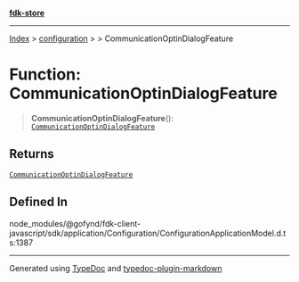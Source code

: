 [**fdk-store**](../../../README.md)
***

[Index](../../../API.md) > [configuration](../../README.md) > [<internal>](../README.md) > CommunicationOptinDialogFeature

# Function: CommunicationOptinDialogFeature

> **CommunicationOptinDialogFeature**(): [`CommunicationOptinDialogFeature`](../type-aliases/type-alias.CommunicationOptinDialogFeature.md)

## Returns

[`CommunicationOptinDialogFeature`](../type-aliases/type-alias.CommunicationOptinDialogFeature.md)

## Defined In

node\_modules/@gofynd/fdk-client-javascript/sdk/application/Configuration/ConfigurationApplicationModel.d.ts:1387

***
Generated using [TypeDoc](https://typedoc.org/) and [typedoc-plugin-markdown](https://www.npmjs.com/package/typedoc-plugin-markdown)
